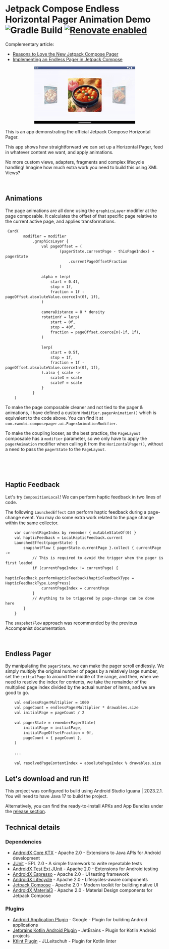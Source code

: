 # Jetpack Compose Endless Horizontal Pager Animation Demo ![Gradle Build](https://github.com/ryanw-mobile/compose-pager-demo/actions/workflows/main_build.yml/badge.svg) [![Renovate enabled](https://img.shields.io/badge/renovate-enabled-brightgreen.svg)](https://renovatebot.com/)

Complementary article:

* [Reasons to Love the New Jetpack Compose Pager](https://medium.com/@callmeryan/reasons-to-love-the-new-jetpack-compose-pager-a53366fb6906)
* [Implementing an Endless Pager in Jetpack Compose](https://medium.com/@callmeryan/implementing-an-endless-pager-in-jetpack-compose-bbb509a434b6)

<p align="center">
  <img src="screenshots/240801_animated_wide.gif" width="320" alt="animated screenshot"/>
</p>

This is an app demonstrating the official Jetpack Compose Horizontal Pager.

This app shows how straightforward we can set up a Horizontal Pager, feed in whatever content we want, and apply animations.

No more custom views, adapters, fragments and complex lifecycle handling! Imagine how much extra work you need to build this using XML Views?

&nbsp;&nbsp;

## Animations

The page animations are all done using the `graphicsLayer` modifier at the page composable. It calculates the offset of that specific page relative to the current active page, and applies transformations.

```
 Card(
        modifier = modifier
            .graphicsLayer {
                val pageOffset = (
                        (pagerState.currentPage - thisPageIndex) + pagerState
                            .currentPageOffsetFraction
                        )

                alpha = lerp(
                    start = 0.4f,
                    stop = 1f,
                    fraction = 1f - pageOffset.absoluteValue.coerceIn(0f, 1f),
                )

                cameraDistance = 8 * density
                rotationY = lerp(
                    start = 0f,
                    stop = 40f,
                    fraction = pageOffset.coerceIn(-1f, 1f),
                )

                lerp(
                    start = 0.5f,
                    stop = 1f,
                    fraction = 1f - pageOffset.absoluteValue.coerceIn(0f, 1f),
                ).also { scale ->
                    scaleX = scale
                    scaleY = scale
                }
            }
    )
```

To make the page composable cleaner and not tied to the pager & animations, I have defined a custom `Modifier.pagerAnimation()` which is equivalent to the code above. You can find it at `com.rwmobi.composepager.ui.PagerAnimationModifier`. 

To make the coupling looser, as the best practice, the `PageLayout` composable has a `modifier` parameter, so we only have to apply the `pagerAnimation` modifier when calling it from the `HorizontalPager()`, without a need to pass the `pagerState` to the `PageLayout`.

&nbsp;

&nbsp;&nbsp;

## Haptic Feedback

Let's try `CompositionLocal`! We can perform haptic feedback in two lines of code.

The following `LaunchedEffect` can perform haptic feedback during a page-change event. You may do some extra work related to the page change within the same collector. 


```
    var currentPageIndex by remember { mutableStateOf(0) }
    val hapticFeedback = LocalHapticFeedback.current
    LaunchedEffect(pagerState) {
        snapshotFlow { pagerState.currentPage }.collect { currentPage ->
            // This is required to avoid the trigger when the pager is first loaded
            if (currentPageIndex != currentPage) {
                hapticFeedback.performHapticFeedback(hapticFeedbackType = HapticFeedbackType.LongPress)
                currentPageIndex = currentPage
            }
            // Anything to be triggered by page-change can be done here
        }
    }
```

The `snapshotFlow` approach was recommended by the previous Accompanist documentation.

&nbsp;
&nbsp;

## Endless Pager

By manipulating the `pagerState`, we can make the pager scroll endlessly. We simply multiply the original number of pages by a relatively large number, set the `initialPage` to around the middle of the range, and then, when we need to resolve the index for contents, we take the remainder of the multiplied page index divided by the actual number of items, and we are good to go.

```
    val endlessPagerMultiplier = 1000
    val pageCount = endlessPagerMultiplier * drawables.size
    val initialPage = pageCount / 2

    val pagerState = rememberPagerState(
        initialPage = initialPage,
        initialPageOffsetFraction = 0f,
        pageCount = { pageCount },
    )
    
    ...
    
    val resolvedPageContentIndex = absolutePageIndex % drawables.size
```


## Let's download and run it!

This project was configured to build using Android Studio Iguana | 2023.2.1. You will need to have Java 17 to build the project.

Alternatively, you can find the ready-to-install APKs and App Bundles under the [release section](https://github.com/ryanw-mobile/compose-pager-demo/releases).

## Technical details

### Dependencies

* [AndroidX Core KTX](https://developer.android.com/jetpack/androidx/releases/core) - Apache 2.0 - Extensions to Java APIs for Android development
* [JUnit](https://junit.org/junit5/) - EPL 2.0 - A simple framework to write repeatable tests
* [AndroidX Test Ext JUnit](https://developer.android.com/jetpack/androidx/releases/test) - Apache 2.0 - Extensions for Android testing
* [AndroidX Espresso](https://developer.android.com/training/testing/espresso) - Apache 2.0 - UI testing framework
* [AndroidX Lifecycle](https://developer.android.com/jetpack/androidx/releases/lifecycle) - Apache 2.0 - Lifecycles-aware components
* [Jetpack Compose](https://developer.android.com/jetpack/compose) - Apache 2.0 - Modern toolkit for building native UI
* [AndroidX Material3](https://developer.android.com/jetpack/androidx/releases/compose-material3) - Apache 2.0 - Material Design components for Jetpack Compose

### Plugins

* [Android Application Plugin](https://developer.android.com/studio/build/gradle-plugin-3-0-0-migration) - Google - Plugin for building Android applications
* [Jetbrains Kotlin Android Plugin](https://kotlinlang.org/docs/gradle.html) - JetBrains - Plugin for Kotlin Android projects
* [Ktlint Plugin](https://github.com/JLLeitschuh/ktlint-gradle) - JLLeitschuh - Plugin for Kotlin linter
